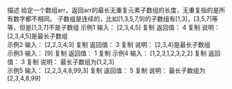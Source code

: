 描述
给定一个数组arr，返回arr的最长无重复元素子数组的长度，无重复指的是所有数字都不相同。
子数组是连续的，比如[1,3,5,7,9]的子数组有[1,3]，[3,5,7]等等，但是[1,3,7]不是子数组
示例1
输入：
[2,3,4,5]
复制
返回值：
4
复制
说明：
[2,3,4,5]是最长子数组    
示例2
输入：
[2,2,3,4,3]
复制
返回值：
3
复制
说明：
[2,3,4]是最长子数组    
示例3
输入：
[9]
复制
返回值：
1
复制
示例4
输入：
[1,2,3,1,2,3,2,2]
复制
返回值：
3
复制
说明：
最长子数组为[1,2,3]   
示例5
输入：
[2,2,3,4,8,99,3]
复制
返回值：
5
复制
说明：
最长子数组为[2,3,4,8,99] 
